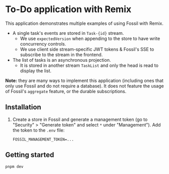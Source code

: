 # To-Do application with Remix

This application demonstrates multiple examples of using Fossil with Remix.

- A single task's events are stored in `Task-{id}` stream.
  - We use `expectedVersion` when appending to the store to have write concurrency controls.
  - We use client side stream-specific JWT tokens & Fossil's SSE to subscribe to the stream in the frontend.
- The list of tasks is an asynchronous projection.
  - It is stored in another stream `TaskList` and only the head is read to display the list.

**Note:** they are many ways to implement this application (including ones that only use Fossil and
do not require a database). It does not feature the usage of Fossil's `aggregate` feature, or the durable subscriptions.

## Installation

1. Create a store in Fossil and generate a management token (go to "Security" > "Generate token" and select `*` under "Management").
   Add the token to the `.env` file:
   ```
   FOSSIL_MANAGEMENT_TOKEN=...
   ```

## Getting started

```
pnpm dev
```
